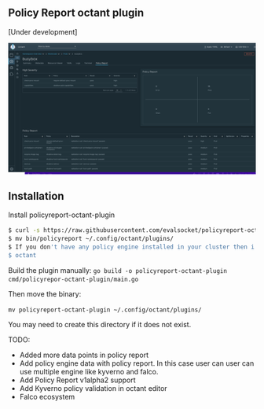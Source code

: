## Policy Report octant plugin 
[Under development]

![alt text](./octant.png)

## Installation

Install policyreport-octant-plugin
```bash
$ curl -s https://raw.githubusercontent.com/evalsocket/policyreport-octant-plugin/master/install.sh | bash
$ mv bin/policyreport ~/.config/octant/plugins/
$ If you don't have any policy engine installed in your cluster then i will suggest you to install one who uses policy report. 
$ octant
```

Build the plugin manually:
`go build -o policyreport-octant-plugin  cmd/policyrepor-octant-plugin/main.go `
 
Then move the binary:

`mv policyreport-octant-plugin ~/.config/octant/plugins/`

You may need to create this directory if it does not exist.

TODO:
- Added more data points in policy report
- Add policy engine data with policy report. In this case user can user can use multiple engine like kyverno and falco.
- Add Policy Report v1alpha2 support
- Add Kyverno policy validation in octant editor
- Falco ecosystem 
